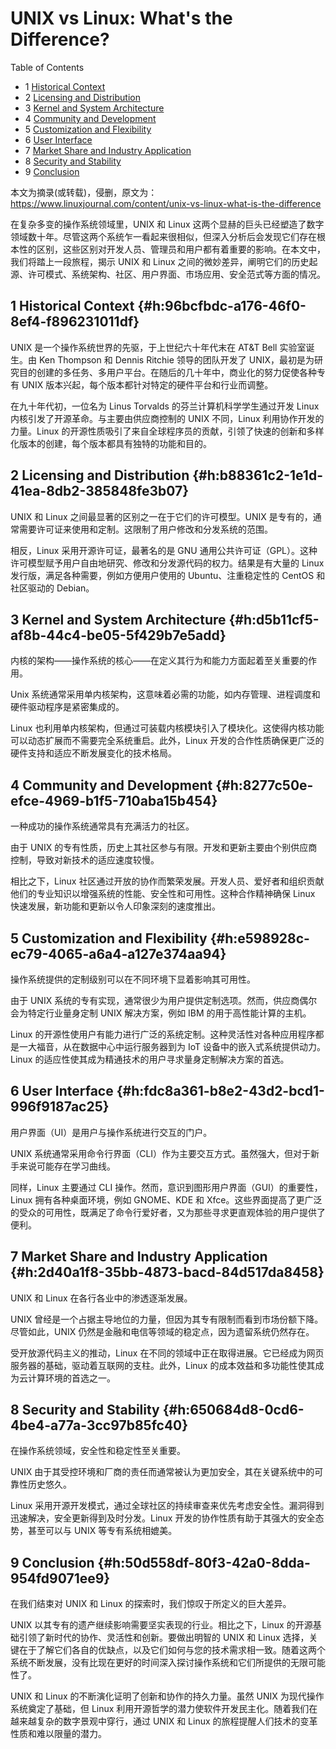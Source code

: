 # UNIX vs Linux: What's the Difference?


<div class="ox-hugo-toc toc has-section-numbers">

<div class="heading">Table of Contents</div>

- <span class="section-num">1</span> [Historical Context](#h:96bcfbdc-a176-46f0-8ef4-f896231011df)
- <span class="section-num">2</span> [Licensing and Distribution](#h:b88361c2-1e1d-41ea-8db2-385848fe3b07)
- <span class="section-num">3</span> [Kernel and System Architecture](#h:d5b11cf5-af8b-44c4-be05-5f429b7e5add)
- <span class="section-num">4</span> [Community and Development](#h:8277c50e-efce-4969-b1f5-710aba15b454)
- <span class="section-num">5</span> [Customization and Flexibility](#h:e598928c-ec79-4065-a6a4-a127e374aa94)
- <span class="section-num">6</span> [User Interface](#h:fdc8a361-b8e2-43d2-bcd1-996f9187ac25)
- <span class="section-num">7</span> [Market Share and Industry Application](#h:2d40a1f8-35bb-4873-bacd-84d517da8458)
- <span class="section-num">8</span> [Security and Stability](#h:650684d8-0cd6-4be4-a77a-3cc97b85fc40)
- <span class="section-num">9</span> [Conclusion](#h:50d558df-80f3-42a0-8dda-954fd9071ee9)

</div>
<!--endtoc-->


本文为摘录(或转载)，侵删，原文为： https://www.linuxjournal.com/content/unix-vs-linux-what-is-the-difference

在复杂多变的操作系统领域里，UNIX 和 Linux 这两个显赫的巨头已经塑造了数字领域数十年。尽管这两个系统乍一看起来很相似，但深入分析后会发现它们存在根本性的区别，这些区别对开发人员、管理员和用户都有着重要的影响。在本文中，我们将踏上一段旅程，揭示 UNIX 和 Linux 之间的微妙差异，阐明它们的历史起源、许可模式、系统架构、社区、用户界面、市场应用、安全范式等方面的情况。


## <span class="section-num">1</span> Historical Context {#h:96bcfbdc-a176-46f0-8ef4-f896231011df}

UNIX 是一个操作系统世界的先驱，于上世纪六十年代末在 AT&amp;T Bell 实验室诞生。由 Ken
Thompson 和 Dennis Ritchie 领导的团队开发了 UNIX，最初是为研究目的创建的多任务、多用户平台。在随后的几十年中，商业化的努力促使各种专有 UNIX 版本兴起，每个版本都针对特定的硬件平台和行业而调整。

在九十年代初，一位名为 Linus Torvalds 的芬兰计算机科学学生通过开发 Linux 内核引发了开源革命。与主要由供应商控制的 UNIX 不同，Linux 利用协作开发的力量。Linux 的开源性质吸引了来自全球程序员的贡献，引领了快速的创新和多样化版本的创建，每个版本都具有独特的功能和目的。


## <span class="section-num">2</span> Licensing and Distribution {#h:b88361c2-1e1d-41ea-8db2-385848fe3b07}

UNIX 和 Linux 之间最显著的区别之一在于它们的许可模型。UNIX 是专有的，通常需要许可证来使用和定制。这限制了用户修改和分发系统的范围。

相反，Linux 采用开源许可证，最著名的是 GNU 通用公共许可证（GPL）。这种许可模型赋予用户自由地研究、修改和分发源代码的权力。结果是有大量的 Linux 发行版，满足各种需要，例如方便用户使用的 Ubuntu、注重稳定性的 CentOS 和社区驱动的 Debian。


## <span class="section-num">3</span> Kernel and System Architecture {#h:d5b11cf5-af8b-44c4-be05-5f429b7e5add}

内核的架构——操作系统的核心——在定义其行为和能力方面起着至关重要的作用。

Unix 系统通常采用单内核架构，这意味着必需的功能，如内存管理、进程调度和硬件驱动程序是紧密集成的。

Linux 也利用单内核架构，但通过可装载内核模块引入了模块化。这使得内核功能可以动态扩展而不需要完全系统重启。此外，Linux 开发的合作性质确保更广泛的硬件支持和适应不断发展变化的技术格局。


## <span class="section-num">4</span> Community and Development {#h:8277c50e-efce-4969-b1f5-710aba15b454}

一种成功的操作系统通常具有充满活力的社区。

由于 UNIX 的专有性质，历史上其社区参与有限。开发和更新主要由个别供应商控制，导致对新技术的适应速度较慢。

相比之下，Linux 社区通过开放的协作而繁荣发展。开发人员、爱好者和组织贡献他们的专业知识以增强系统的性能、安全性和可用性。这种合作精神确保 Linux 快速发展，新功能和更新以令人印象深刻的速度推出。


## <span class="section-num">5</span> Customization and Flexibility {#h:e598928c-ec79-4065-a6a4-a127e374aa94}

操作系统提供的定制级别可以在不同环境下显着影响其可用性。

由于 UNIX 系统的专有实现，通常很少为用户提供定制选项。然而，供应商偶尔会为特定行业量身定制 UNIX 解决方案，例如 IBM 的用于高性能计算的主机。

Linux 的开源性使用户有能力进行广泛的系统定制。这种灵活性对各种应用程序都是一大福音，从在数据中心中运行服务器到为 IoT 设备中的嵌入式系统提供动力。Linux 的适应性使其成为精通技术的用户寻求量身定制解决方案的首选。


## <span class="section-num">6</span> User Interface {#h:fdc8a361-b8e2-43d2-bcd1-996f9187ac25}

用户界面（UI）是用户与操作系统进行交互的门户。

UNIX 系统通常采用命令行界面（CLI）作为主要交互方式。虽然强大，但对于新手来说可能存在学习曲线。

同样，Linux 主要通过 CLI 操作。然而，意识到图形用户界面（GUI）的重要性，Linux 拥有各种桌面环境，例如 GNOME、KDE 和 Xfce。这些界面提高了更广泛的受众的可用性，既满足了命令行爱好者，又为那些寻求更直观体验的用户提供了便利。


## <span class="section-num">7</span> Market Share and Industry Application {#h:2d40a1f8-35bb-4873-bacd-84d517da8458}

UNIX 和 Linux 在各行各业中的渗透逐渐发展。

UNIX 曾经是一个占据主导地位的力量，但因为其专有限制而看到市场份额下降。尽管如此，UNIX 仍然是金融和电信等领域的稳定点，因为遗留系统仍然存在。

受开放源代码主义的推动，Linux 在不同的领域中正在取得进展。它已经成为网页服务器的基础，驱动着互联网的支柱。此外，Linux 的成本效益和多功能性使其成为云计算环境的首选之一。


## <span class="section-num">8</span> Security and Stability {#h:650684d8-0cd6-4be4-a77a-3cc97b85fc40}

在操作系统领域，安全性和稳定性至关重要。

UNIX 由于其受控环境和厂商的责任而通常被认为更加安全，其在关键系统中的可靠性历史悠久。

Linux 采用开源开发模式，通过全球社区的持续审查来优先考虑安全性。漏洞得到迅速解决，安全更新得到及时分发。Linux 开发的协作性质有助于其强大的安全态势，甚至可以与 UNIX 等专有系统相媲美。


## <span class="section-num">9</span> Conclusion {#h:50d558df-80f3-42a0-8dda-954fd9071ee9}

在我们结束对 UNIX 和 Linux 的探索时，我们惊叹于所定义的巨大差异。

UNIX 以其专有的遗产继续影响需要坚实表现的行业。相比之下，Linux 的开源基础引领了新时代的协作、灵活性和创新。要做出明智的 UNIX 和 Linux 选择，关键在于了解它们各自的优缺点，以及它们如何与您的技术需求相一致。随着这两个系统不断发展，没有比现在更好的时间深入探讨操作系统和它们所提供的无限可能性了。

UNIX 和 Linux 的不断演化证明了创新和协作的持久力量。虽然 UNIX 为现代操作系统奠定了基础，但
Linux 利用开源哲学的潜力使软件开发民主化。随着我们在越来越复杂的数字景观中穿行，通过 UNIX
和 Linux 的旅程提醒人们技术的变革性质和难以限量的潜力。

